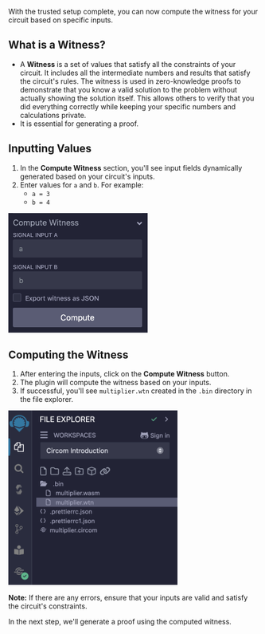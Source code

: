 With the trusted setup complete, you can now compute the witness for your circuit based on specific inputs.

## What is a Witness?

 - A **Witness** is a set of values that satisfy all the constraints of your circuit. It includes all the intermediate numbers and results that satisfy the circuit's rules. The witness is used in zero-knowledge proofs to demonstrate that you know a valid solution to the problem without actually showing the solution itself. This allows others to verify that you did everything correctly while keeping your specific numbers and calculations private.
 - It is essential for generating a proof.

## Inputting Values

1. In the **Compute Witness** section, you'll see input fields dynamically generated based on your circuit's inputs.
2. Enter values for `a` and `b`. For example:
    - `a = 3`
    - `b = 4`

<img src="https://raw.githubusercontent.com/ethereum/remix-workshops/master/CircomIntro/step-6/images/compute_witness.png" alt="compute-witness" width=280 height=240>

## Computing the Witness

1. After entering the inputs, click on the **Compute Witness** button.
2. The plugin will compute the witness based on your inputs.
3. If successful, you'll see `multiplier.wtn` created in the `.bin` directory in the file explorer.

<img src="https://raw.githubusercontent.com/ethereum/remix-workshops/master/CircomIntro/step-6/images/witness_computed.png" alt="witness-computed" width=340 height=350>

**Note:** If there are any errors, ensure that your inputs are valid and satisfy the circuit's constraints.

In the next step, we'll generate a proof using the computed witness.
